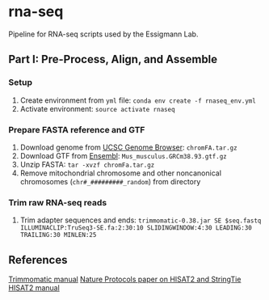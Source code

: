 # rna-seq
Pipeline for RNA-seq scripts used by the Essigmann Lab.

## Part I: Pre-Process, Align, and Assemble

### Setup
1. Create environment from `yml` file: `conda env create -f rnaseq_env.yml`
2. Activate environment: `source activate rnaseq`

### Prepare FASTA reference and GTF
1. Download genome from [UCSC Genome Browser](http://hgdownload.cse.ucsc.edu/goldenPath/mm10/bigZips/): `chromFA.tar.gz`
2. Download GTF from [Ensembl](https://bit.ly/2xPCJYz): `Mus_musculus.GRCm38.93.gtf.gz`
3. Unzip FASTA: `tar -xvzf chromFa.tar.gz`
4. Remove mitochondrial chromosome and other noncanonical chromosomes (`chr#_#########_random`) from directory

### Trim raw RNA-seq reads
1. Trim adapter sequences and ends: `trimmomatic-0.38.jar SE $seq.fastq ILLUMINACLIP:TruSeq3-SE.fa:2:30:10 SLIDINGWINDOW:4:30 LEADING:30 TRAILING:30 MINLEN:25`

## References
[Trimmomatic manual](http://www.usadellab.org/cms/?page=trimmomatic)
[Nature Protocols paper on HISAT2 and StringTie](https://ccb.jhu.edu/software/hisat2/manual.shtml)
[HISAT2 manual](https://www.nature.com/articles/nprot.2016.095)
